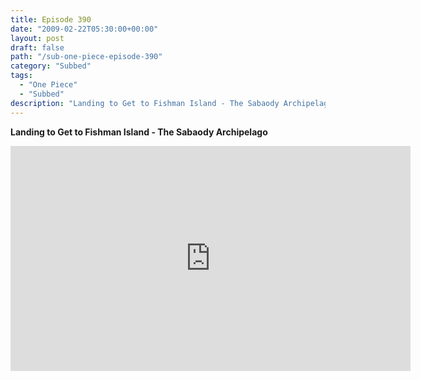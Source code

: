 ```yaml
---
title: Episode 390
date: "2009-02-22T05:30:00+00:00"
layout: post
draft: false
path: "/sub-one-piece-episode-390"
category: "Subbed"
tags:
  - "One Piece"
  - "Subbed"
description: "Landing to Get to Fishman Island - The Sabaody Archipelago"
---
```


**Landing to Get to Fishman Island - The Sabaody Archipelago**

<iframe width="640" height="360" src="https://www.rapidvideo.com/e/FXV0XWVVUS" frameborder="0" marginwidth=0 marginheight=0 scrolling=no allowfullscreen></iframe>

